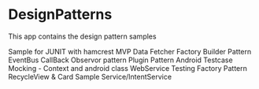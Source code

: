 # DesignPatterns
This app contains the design pattern samples

Sample for JUNIT with hamcrest
MVP
Data Fetcher Factory
Builder Pattern
EventBus
CallBack
Observor pattern
Plugin Pattern
Android Testcase
Mocking - Context and android class
WebService Testing
Factory Pattern
RecycleView & Card Sample
Service/IntentService
